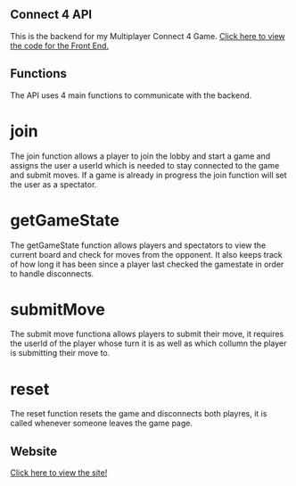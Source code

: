 ## Connect 4 API
This is the backend for my Multiplayer Connect 4 Game. [Click here to view the code for the Front End.](https://github.com/AndrewWilborn/connect-4-api)

## Functions
The API uses 4 main functions to communicate with the backend.

# join
The join function allows a player to join the lobby and start a game and assigns the user a userId which is needed to stay connected to the game and submit moves.  If a game is already in progress the join function will set the user as a spectator.

# getGameState
The getGameState function allows players and spectators to view the current board and check for moves from the opponent.  It also keeps track of how long it has been since a player last checked the gamestate in order to handle disconnects.

# submitMove
The submit move functiona allows players to submit their move, it requires the userId of the player whose turn it is as well as which collumn the player is submitting their move to.

# reset
The reset function resets the game and disconnects both playres, it is called whenever someone leaves the game page.

## Website
[Click here to view the site!](https://connect-4-ajw.web.app)